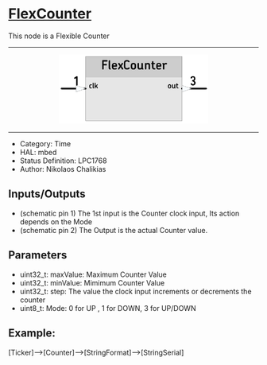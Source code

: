 # [FlexCounter](https://github.com/nBlocksStudioNodes/nblocks_flexcounter)

This node is a Flexible Counter

----

<p align="center">
<img
src="img/01.PNG"
width = 300
/>
</p>

----

 *  Category: Time
 *  HAL: mbed
 *  Status Definition: LPC1768
 *  Author: Nikolaos Chalikias

## Inputs/Outputs 
 *  (schematic pin 1) The 1st input is the Counter clock input, Its action depends on the Mode 
 *  (schematic pin 2) The Output is the actual Counter value.

## Parameters 
 *  uint32_t: maxValue: Maximum Counter Value
 *  uint32_t: minValue: Mimimum Counter Value
 *  uint32_t: step: The value the clock input increments or decrements the counter
 *  uint8_t:  Mode: 0 for UP , 1 for DOWN, 3 for UP/DOWN




## Example:

[Ticker]-->[Counter]-->[StringFormat]-->[StringSerial]


